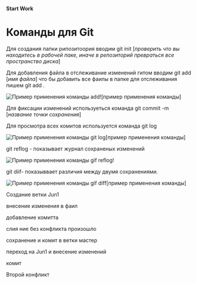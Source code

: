 **Start Work**

# Команды для Git #

Для создания папки рипозитоория вводим git init [*проверить что вы находитесь в рабочей паке, иначе в репозиторий превраться все пространство диска*]

Для добавления файла в отслеживание изменений гитом вводим git add [*имя файла*] что бы добавить все фаилы в папке для отслеживания пишем git add . 


![Пример применения команды add!](gitadd.jpg )[пример применения команды]  

Для фиксации изменений используеться команда
git commit -m [*название точки сохранения*]

Для просмотра всех комитов используется команда git log

![Пример применения команды git log](gitlog.jpg)[пример применения команды]

git reflog - показывает журнал сохраненых изменений 

![Пример применения команды gif reflog!](gitreflog.jpg)

git diif- показыввает различия между двумя сохранениями. 

![Пример применения команды gif diff](gitdiff.jpg)[пример применения команды]


Создание ветки Jun1 

внесение изменения в фаил

добавление комитта

слия ние без конфликта произошло 

сохранение и комит в ветки мастер

переход на Jun1 и внесение изменений

комит

Второй конфликт

